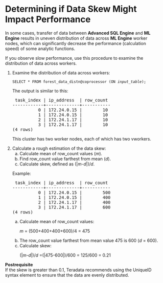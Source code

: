 <html><head></head><body id="hrf1550170185805"><h1 class="title topictitle1" id="ariaid-title1">Determining if Data Skew Might Impact Performance</h1><div class="body taskbody"><div class="section context" id="hrf1550170185805__context_N10010_N1000D_N10001">In some cases, transfer of data between <span><b>Advanced SQL Engine</b></span> and <span><b>ML Engine</b></span> results in uneven distribution of data across <span><b>ML Engine</b></span> worker nodes, which can significantly decrease the performance (calculation speed) of some analytic functions.
<p class="p">If you observe slow performance, use this procedure to examine the distribution of data across workers.</p></div>
<ol class="ol steps">
<li class="li step stepexpand" id="hrf1550170185805__step_N10027_N10024_N1000D_N10001"><span>Examine the distribution of data across workers:</span><div class="itemgroup info"><pre class="pre codeblock" xml:space="preserve"><code>SELECT * FROM forest_data_distn@coprocessor (ON <var class="keyword varname">input_table</var>);</code></pre></div><div class="itemgroup stepresult">
<p class="p">The output is similar to this:</p><pre class="pre screen" xml:space="preserve"> task_index | ip_address  | row_count 
------------+-------------+-----------
          0 | 172.24.0.15 |        10
          1 | 172.24.0.15 |        10
          2 | 172.24.1.17 |        10
          3 | 172.24.1.17 |        10
(4 rows)</pre>
<p class="p">This cluster has two worker nodes, each of which has two vworkers.</p></div></li>
<li class="li step stepexpand" id="hrf1550170185805__step_N10045_N10024_N1000D_N10001"><span>Calculate a rough estimation of the data skew:</span>
<ol type="a" class="ol substeps" id="hrf1550170185805__substeps_y52_yyg_5gb">
<li class="li substep"><span>Calculate mean of row_count values (<var class="keyword varname">m</var>).</span></li>
<li class="li substep"><span>Find row_count value farthest from mean (<var class="keyword varname">d</var>).</span></li>
<li class="li substep"><span>Calculate skew, defined as (|<var class="keyword varname">m</var>-<var class="keyword varname">d</var>|)/<var class="keyword varname">d</var>.</span></li></ol><div class="itemgroup stepxmp">
<p class="p">Example:</p><pre class="pre screen" xml:space="preserve"> task_index | ip_address  | row_count 
------------+-------------+-----------
          0 | 172.24.0.15 |        500
          1 | 172.24.0.15 |        400
          2 | 172.24.1.17 |        400
          3 | 172.24.1.17 |        600
(4 rows)
</pre>
<ol class="ol" type="a" id="hrf1550170185805__ol_kpr_yzg_5gb">
<li class="li">Calculate mean of row_count values:
<p class="p"><var class="keyword varname">m</var> = (500+400+400+600)/4 = 475</p></li>
<li class="li">The row_count value farthest from mean value 475 is 600 (<var class="keyword varname">d</var> = 600).</li>
<li class="li">Calculate skew:
<p class="p">(|<var class="keyword varname">m</var>-<var class="keyword varname">d</var>|)/<var class="keyword varname">d</var> =(|475-600|)/600 = 125/600 = 0.21</p></li></ol></div></li></ol><div class="section postreq" id="hrf1550170185805__postreq_bs3_2zg_5gb"><div class="tasklabel"><span><b>Postrequisite</b></span></div>If the skew is greater than 0.1, Teradata recommends using the UniqueID syntax element to ensure that the data are evenly distributed.</div></div></body></html>
